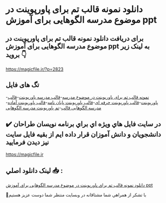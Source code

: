 # دانلود نمونه قالب تم برای پاورپوینت در موضوع مدرسه الگوهایی برای آموزش ppt

## برای دریافت دانلود نمونه قالب تم برای پاورپوینت در موضوع مدرسه الگوهایی برای آموزش ppt به لینک زیر بروید 👇

https://magicfile.ir/?p=2823

## تگ های فایل

-[نمونه قالب تم برای پاورپوینت در موضوع مدرسه](https://magicfile.ir/product/%d9%82%d8%a7%d9%84%d8%a8-%d8%aa%d9%85-%d8%a8%d8%b1%d8%a7%db%8c-%d9%be%d8%a7%d9%88%d8%b1%d9%be%d9%88%db%8c%d9%86%d8%aa-%d8%af%d8%b1-%d9%85%d9%88%d8%b6%d9%88%d8%b9-%d9%85%d8%af%d8%b1%d8%b3%d9%87-%d8%a7%d9%84%da%af%d9%88%d9%87%d8%a7%db%8c%db%8c-%d8%a8%d8%b1%d8%a7%db%8c-%d8%a2%d9%85%d9%88%d8%b2%d8%b4/)-[قالب مدرسه پاورپوینت](https://magicfile.ir/product/%d9%82%d8%a7%d9%84%d8%a8-%d8%aa%d9%85-%d8%a8%d8%b1%d8%a7%db%8c-%d9%be%d8%a7%d9%88%d8%b1%d9%be%d9%88%db%8c%d9%86%d8%aa-%d8%af%d8%b1-%d9%85%d9%88%d8%b6%d9%88%d8%b9-%d9%85%d8%af%d8%b1%d8%b3%d9%87-%d8%a7%d9%84%da%af%d9%88%d9%87%d8%a7%db%8c%db%8c-%d8%a8%d8%b1%d8%a7%db%8c-%d8%a2%d9%85%d9%88%d8%b2%d8%b4/)-[قالب پاورپوینت](https://magicfile.ir/product/%d9%82%d8%a7%d9%84%d8%a8-%d8%aa%d9%85-%d8%a8%d8%b1%d8%a7%db%8c-%d9%be%d8%a7%d9%88%d8%b1%d9%be%d9%88%db%8c%d9%86%d8%aa-%d8%af%d8%b1-%d9%85%d9%88%d8%b6%d9%88%d8%b9-%d9%85%d8%af%d8%b1%d8%b3%d9%87-%d8%a7%d9%84%da%af%d9%88%d9%87%d8%a7%db%8c%db%8c-%d8%a8%d8%b1%d8%a7%db%8c-%d8%a2%d9%85%d9%88%d8%b2%d8%b4/)-[قالب پاورپوینت حرفه ای](https://magicfile.ir/product/%d9%82%d8%a7%d9%84%d8%a8-%d8%aa%d9%85-%d8%a8%d8%b1%d8%a7%db%8c-%d9%be%d8%a7%d9%88%d8%b1%d9%be%d9%88%db%8c%d9%86%d8%aa-%d8%af%d8%b1-%d9%85%d9%88%d8%b6%d9%88%d8%b9-%d9%85%d8%af%d8%b1%d8%b3%d9%87-%d8%a7%d9%84%da%af%d9%88%d9%87%d8%a7%db%8c%db%8c-%d8%a8%d8%b1%d8%a7%db%8c-%d8%a2%d9%85%d9%88%d8%b2%d8%b4/)-[قالب پاورپوینت پایان نامه](https://magicfile.ir/product/%d9%82%d8%a7%d9%84%d8%a8-%d8%aa%d9%85-%d8%a8%d8%b1%d8%a7%db%8c-%d9%be%d8%a7%d9%88%d8%b1%d9%be%d9%88%db%8c%d9%86%d8%aa-%d8%af%d8%b1-%d9%85%d9%88%d8%b6%d9%88%d8%b9-%d9%85%d8%af%d8%b1%d8%b3%d9%87-%d8%a7%d9%84%da%af%d9%88%d9%87%d8%a7%db%8c%db%8c-%d8%a8%d8%b1%d8%a7%db%8c-%d8%a2%d9%85%d9%88%d8%b2%d8%b4/)-[قالب پاورپوینت آماده](https://magicfile.ir/product/%d9%82%d8%a7%d9%84%d8%a8-%d8%aa%d9%85-%d8%a8%d8%b1%d8%a7%db%8c-%d9%be%d8%a7%d9%88%d8%b1%d9%be%d9%88%db%8c%d9%86%d8%aa-%d8%af%d8%b1-%d9%85%d9%88%d8%b6%d9%88%d8%b9-%d9%85%d8%af%d8%b1%d8%b3%d9%87-%d8%a7%d9%84%da%af%d9%88%d9%87%d8%a7%db%8c%db%8c-%d8%a8%d8%b1%d8%a7%db%8c-%d8%a2%d9%85%d9%88%d8%b2%d8%b4/)-[مدرسه الگوهایی قالب](https://magicfile.ir/product/%d9%82%d8%a7%d9%84%d8%a8-%d8%aa%d9%85-%d8%a8%d8%b1%d8%a7%db%8c-%d9%be%d8%a7%d9%88%d8%b1%d9%be%d9%88%db%8c%d9%86%d8%aa-%d8%af%d8%b1-%d9%85%d9%88%d8%b6%d9%88%d8%b9-%d9%85%d8%af%d8%b1%d8%b3%d9%87-%d8%a7%d9%84%da%af%d9%88%d9%87%d8%a7%db%8c%db%8c-%d8%a8%d8%b1%d8%a7%db%8c-%d8%a2%d9%85%d9%88%d8%b2%d8%b4/)-[تم پاورپوینت مدرسه الگوهایی](https://magicfile.ir/product/%d9%82%d8%a7%d9%84%d8%a8-%d8%aa%d9%85-%d8%a8%d8%b1%d8%a7%db%8c-%d9%be%d8%a7%d9%88%d8%b1%d9%be%d9%88%db%8c%d9%86%d8%aa-%d8%af%d8%b1-%d9%85%d9%88%d8%b6%d9%88%d8%b9-%d9%85%d8%af%d8%b1%d8%b3%d9%87-%d8%a7%d9%84%da%af%d9%88%d9%87%d8%a7%db%8c%db%8c-%d8%a8%d8%b1%d8%a7%db%8c-%d8%a2%d9%85%d9%88%d8%b2%d8%b4/)

## ✔️ در سايت فايل هاي ويژه اي براي برنامه نويسان طراحان دانشجويان و دانش آموزان قرار داده ايم از بقيه فايل سايت نيز ديدن فرماييد

https://magicfile.ir


## لينک دانلود اصلي 📥 :

[دانلود نمونه قالب تم برای پاورپوینت در موضوع مدرسه الگوهایی برای آموزش ppt](https://magicfile.ir/product/%d9%82%d8%a7%d9%84%d8%a8-%d8%aa%d9%85-%d8%a8%d8%b1%d8%a7%db%8c-%d9%be%d8%a7%d9%88%d8%b1%d9%be%d9%88%db%8c%d9%86%d8%aa-%d8%af%d8%b1-%d9%85%d9%88%d8%b6%d9%88%d8%b9-%d9%85%d8%af%d8%b1%d8%b3%d9%87-%d8%a7%d9%84%da%af%d9%88%d9%87%d8%a7%db%8c%db%8c-%d8%a8%d8%b1%d8%a7%db%8c-%d8%a2%d9%85%d9%88%d8%b2%d8%b4/) 


🙏با تشکر از همراهي شما مشتاقانه در وبسایت منتظر شما دوست عزیز هستیم

